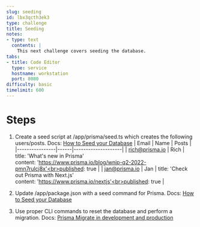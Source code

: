 ```yaml
---
slug: seeding
id: lbx3qcth3ek3
type: challenge
title: Seeding
notes:
- type: text
  contents: |
    This next challenge covers seeding the database.
tabs:
- title: Code Editor
  type: service
  hostname: workstation
  port: 8080
difficulty: basic
timelimit: 600
---
```

Steps
======
1. Create a seed script at /app/prisma/seed.ts which creates the following users/posts. Docs: [How to Seed your Database](https://www.prisma.io/docs/guides/database/seed-database#how-to-seed-your-database-in-prisma)
    | Email          | Name | Posts              |
    |----------------|------|--------------------|
    | rich@prisma.io | Rich | title: 'What's new in Prisma'<br>content: 'https://www.prisma.io/blog/wnip-q2-2022-pmn7rulcj8x'<br>published: true |
    | jan@prisma.io  | Jan  | title: 'Check out Prisma with Next.js'<br>content: 'https://www.prisma.io/nextjs'<br>published: true |

1. Update /app/package.json with a seed command for Prisma. Docs: [How to Seed your Database](https://www.prisma.io/docs/guides/database/seed-database#how-to-seed-your-database-in-prisma)
1. Use proper CLI commands to reset the database and perform a migration. Docs: [Prisma Migrate in development and production](https://www.prisma.io/docs/concepts/components/prisma-migrate/migrate-development-production)
